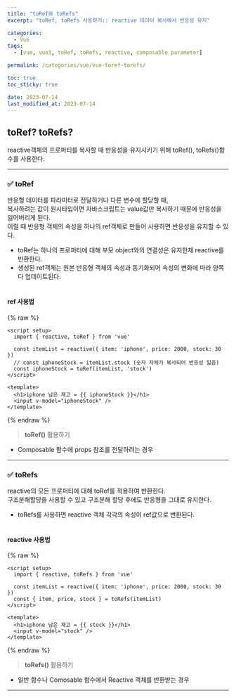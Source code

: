 ```yaml
---
title: "toRef와 toRefs"
excerpt: "toRef, toRefs 사용하기:: reactive 데이터 복사에서 반응성 유지"

categories:
  - Vue
tags:
  - [vue, vue3, toRef, toRefs, reactive, composable parameter]

permalink: /categories/vue/vue-toref-torefs/

toc: true
toc_sticky: true

date: 2023-07-14
last_modified_at: 2023-07-14
---
```


## toRef? toRefs?

reactive객체의 프로퍼티를 복사할 때 반응성을 유지시키기 위해 toRef(), toRefs()함수를 사용한다.

***

### ✅ toRef

반응형 데이터를 파라미터로 전달하거나 다른 변수에 할당할 때,<br>
복사하려는 값이 원시타입이면 자바스크립트는 value값만 복사하기 때문에 반응성을 잃어버리게 된다.<br>
이럴 때 반응형 객체의 속성을 하나의 ref객체로 만들어 사용하면 반응성을 유지할 수 있다.<br>
- toRef는 하나의 프로퍼티에 대해 부모 object와의 연결성은 유지한채 reactive를 반환한다.<br>
- 생성된 ref객체는 원본 반응형 객체의 속성과 동기화되어 속성의 변화에 따라 양쪽 다 업데이트된다.
<br><br>
#### ref 사용법

{% raw %}

```vue
<script setup>
  import { reactive, toRef } from 'vue'

  const itemList = reactive({ item: 'iphone', price: 2000, stock: 30 })
  // const iphoneStock = itemList.stock (숫자 자체가 복사되어 반응성 잃음)
  const iphoneStock = toRef(itemList, 'stock')
</script>

<template>
  <h1>iphone 남은 재고 = {{ iphoneStock }}</h1>
  <input v-model="iphoneStock" />
</template>
```

{% endraw %}

> **toRef()** 활용하기<br>
- Composable 함수에 props 참조를 전달하려는 경우

***

### ✅ toRefs

reactive의 모든 프로퍼티에 대해 toRef를 적용하여 반환한다.<br>
구조분해할당을 사용할 수 있고 구조분해 할당 후에도 반응형을 그대로 유지한다.<br>
- toRefs를 사용하면 reactive 객체 각각의 속성이 ref값으로 변환된다.
<br><br>
#### reactive 사용법

{% raw %}

```vue
<script setup>
  import { reactive, toRefs } from 'vue'

  const itemList = reactive({ item: 'iphone', price: 2000, stock: 30 })
  const { item, price, stock } = toRefs(itemList)
</script>

<template>
  <h1>iphone 남은 재고 = {{ stock }}</h1>
  <input v-model="stock" />
</template>
```

{% endraw %}

> **toRefs()** 활용하기<br>
- 일반 함수나 Comosable 함수에서 Reactive 객체를 반환받는 경우

***
